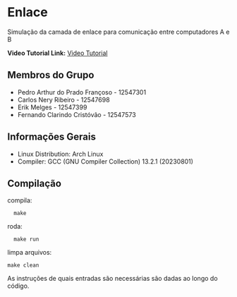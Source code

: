 # Enlace
Simulação da camada de enlace para comunicação entre computadores A e B

**Video Tutorial Link:** [Video Tutorial]()

## Membros do Grupo
- Pedro Arthur do Prado Françoso - 12547301
- Carlos Nery Ribeiro - 12547698
- Erik Melges - 12547399
- Fernando Clarindo Cristóvão - 12547573

## Informações Gerais
- Linux Distribution: Arch Linux
- Compiler: GCC (GNU Compiler Collection) 13.2.1 (20230801)


## Compilação

compila:

      make
roda:

      make run

limpa arquivos:

    make clean


As instruções de quais entradas são necessárias são dadas ao longo do código.
